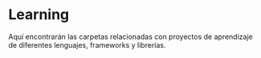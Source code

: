 # Learning
Aquí encontrarán las carpetas relacionadas con proyectos de aprendizaje de diferentes lenguajes, frameworks y librerías.